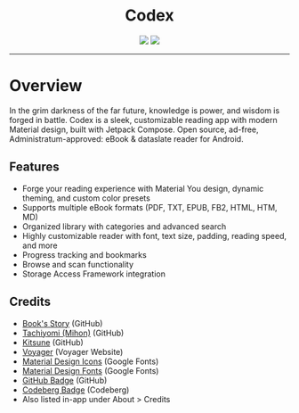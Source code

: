<div align="center">
    <h1>Codex</h1>
</div>

<!-- 
![GitHub](https://img.shields.io/github/release/BlindMint/codex.svg?label=GitHub&logo=GitHub)
![Codeberg](https://img.shields.io/badge/v1.6.3?label=Codeberg&labelColor=27303D&logo=codeberg) 
-->

<p align="center">
    <a href="https://github.com/BlindMint/codex/releases/latest" alt="latest GitHub codex release">
        <img src="https://img.shields.io/badge/github-v1.6.3-orange?logo=github" /></a>
    <a href="https://codeberg.org/BlindMint/codex/releases/latest" alt="latest Codeberg codex release">
        <img src="https://img.shields.io/badge/codeberg-v1.6.3-2185D0?logo=codeberg" /></a>
</p>

---

# Overview

In the grim darkness of the far future, knowledge is power, and wisdom is forged in battle.
Codex is a sleek, customizable reading app with modern Material design, built with Jetpack Compose.
Open source, ad-free, Administratum-approved: eBook & dataslate reader for Android.

## Features

- Forge your reading experience with Material You design, dynamic theming, and custom color presets
- Supports multiple eBook formats (PDF, TXT, EPUB, FB2, HTML, HTM, MD)
- Organized library with categories and advanced search
- Highly customizable reader with font, text size, padding, reading speed, and more
- Progress tracking and bookmarks
- Browse and scan functionality
- Storage Access Framework integration

## Credits

- [Book's Story](https://github.com/Acclorite/book-story) (GitHub)
- [Tachiyomi (Mihon)](https://github.com/mihonapp/mihon) (GitHub)
- [Kitsune](https://github.com/Drumber/Kitsune) (GitHub)
- [Voyager](https://voyager.adriel.cafe/) (Voyager Website)
- [Material Design Icons](https://fonts.google.com/icons) (Google Fonts)
- [Material Design Fonts](https://fonts.google.com) (Google Fonts)
- [GitHub Badge](https://github.com/Kunzisoft/Github-badge) (GitHub)
- [Codeberg Badge](https://codeberg.org/Codeberg/GetItOnCodeberg) (Codeberg)
- Also listed in-app under About > Credits

